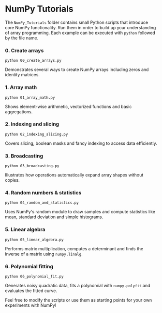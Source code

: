# NumPy Tutorials

The `NumPy_Tutorials` folder contains small Python scripts that introduce core NumPy functionality. Run them in order to build up your understanding of array programming. Each example can be executed with `python` followed by the file name.

### 0. Create arrays
`python 00_create_arrays.py`

Demonstrates several ways to create NumPy arrays including zeros and identity matrices.

### 1. Array math
`python 01_array_math.py`

Shows element-wise arithmetic, vectorized functions and basic aggregations.

### 2. Indexing and slicing
`python 02_indexing_slicing.py`

Covers slicing, boolean masks and fancy indexing to access data efficiently.

### 3. Broadcasting
`python 03_broadcasting.py`

Illustrates how operations automatically expand array shapes without copies.

### 4. Random numbers & statistics
`python 04_random_and_statistics.py`

Uses NumPy's random module to draw samples and compute statistics like mean, standard deviation and simple histograms.

### 5. Linear algebra
`python 05_linear_algebra.py`

Performs matrix multiplication, computes a determinant and finds the inverse of a matrix using `numpy.linalg`.

### 6. Polynomial fitting
`python 06_polynomial_fit.py`

Generates noisy quadratic data, fits a polynomial with `numpy.polyfit` and evaluates the fitted curve.

Feel free to modify the scripts or use them as starting points for your own experiments with NumPy!

